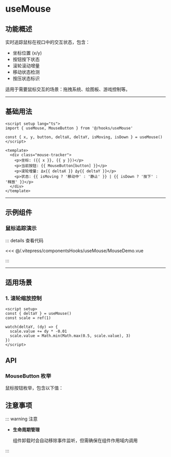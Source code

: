# useMouse

## 功能概述

实时追踪鼠标在视口中的交互状态，包含：

- 坐标位置 (x/y)
- 按钮按下状态
- 滚轮滚动增量
- 移动状态检测
- 按压状态标识

适用于需要鼠标交互的场景：拖拽系统、绘图板、游戏控制等。

---

## 基础用法

```vue
<script setup lang="ts">
import { useMouse, MouseButton } from '@/hooks/useMouse'

const { x, y, button, deltaX, deltaY, isMoving, isDown } = useMouse()
</script>

<template>
  <div class="mouse-tracker">
    <p>坐标: ({{ x }}, {{ y }})</p>
    <p>当前按钮: {{ MouseButton[button] }}</p>
    <p>滚轮增量: Δx{{ deltaX }} Δy{{ deltaY }}</p>
    <p>状态: {{ isMoving ? '移动中' : '静止' }} | {{ isDown ? '按下' : '释放' }}</p>
  </div>
</template>
```

---

## 示例组件

### 鼠标追踪演示

<ClientOnly>
  <MouseDemo />
</ClientOnly>

::: details 查看代码

<<< @/.vitepress/componentsHooks/useMouse/MouseDemo.vue

:::

---

## 适用场景

### 1. 滚轮缩放控制

```vue
<script setup>
const { deltaY } = useMouse()
const scale = ref(1)

watch(deltaY, (dy) => {
  scale.value += dy * -0.01
  scale.value = Math.min(Math.max(0.5, scale.value), 3)
})
</script>
```

## API

<ApiTable :data="apis" />

### MouseButton 枚举

鼠标按钮枚举，包含以下值：

<ApiTable :data="MouseButton" />

## 注意事项

::: warning 注意

- **生命周期管理**

  组件卸载时会自动移除事件监听，但需确保在组件作用域内调用

:::

<script setup>
import MouseDemo from '../.vitepress/componentsHooks/useMouse/MouseDemo.vue'
import ApiTable from '../.vitepress/components/ApiTable.vue'
const apis = [
  {
    name: 'x',
    type: 'number',
    default: '0',
    description: '鼠标 X 坐标',
    required: false
  },
  {
    name: 'y',
    type: 'number',
    default: '0',
    description: '鼠标 Y 坐标',
    required: false
  },
  {
    name: 'deltaX',
    type: 'number',
    default: '0',
    description: '鼠标 X 轴滚轮滚动增量',
    required: false
  },
  {
    name: 'deltaY',
    type: 'number',
    default: '0',
    description: '鼠标 Y 轴滚轮滚动增量',
    required: false
  },
  {
    name: 'button',
    type: 'MouseButton',
    default: 'MouseButton.NONE',
    description: '当前按下的鼠标按钮',
    required: false
  },
  {
    name: 'isDown',
    type: 'boolean',
    default: 'false',
    description: '鼠标是否按下',
    required: false
  }
]

const MouseButton = [
  {
    name: 'None',
    description: '正常状态，未按下任何按钮',
    required: false,
    default: '0',
    type: 'number'
  },
  {
    name: 'Primary',
    description: '按下状态，按下鼠标左键',
    required: false,
    default: '1',
    type: 'number'
  },
  {
    name: 'Secondary',
    description: '按下状态，按下鼠标右键',
    required: false,
    default: '2',
    type: 'number'
  },
  {
    name: 'Auxiliary',
    description: '按下状态，按下鼠标中键',
    required: false,
    default: '4',
    type: 'number'
  },
  {
    name: 'BackButton',
    description: '按下状态，按下左侧下键',
    required: false,
    default: '8',
    type: 'number'
  },
  {
    name: 'ForwardButton',
    description: '按下状态，按下左侧上键',
    required: false,
    default: '16',
    type: 'number'
  }
]
</script>
